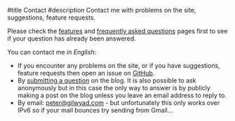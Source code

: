 #title Contact
#description Contact me with problems on the site, suggestions, feature requests.

Please check the [features](/features.html) and
[frequently asked questions](/FAQ.html) pages first to see if your
question has already been answered.

You can contact me *in English*:

* If you encounter any problems on the site, or if you have
  suggestions, feature requests then open an issue on [GitHub][GH].
* By [submitting a question][AMA] on the blog.  It is also possible to
  ask anonymously but in this case the only way to answer is by
  publicly making a post on the blog unless you leave an email address
  to reply to.
* By email: peter@gilwyad.com - but unfortunately this only works over
  IPv6 so if your mail bounces try sending from Gmail...

[AMA]: http://blog.mailnesia.com/ask
[GH]: https://github.com/Gilwyad/mailnesia.com
